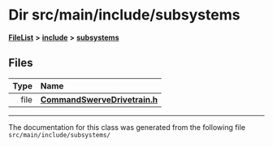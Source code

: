 

# Dir src/main/include/subsystems



[**FileList**](files.md) **>** [**include**](dir_df3bee86fdbfb464c3a94507855b0bdc.md) **>** [**subsystems**](dir_5b31952f813df36dabbaa31d5b8f92e5.md)












## Files

| Type | Name |
| ---: | :--- |
| file | [**CommandSwerveDrivetrain.h**](CommandSwerveDrivetrain_8h.md) <br> |



























































------------------------------
The documentation for this class was generated from the following file `src/main/include/subsystems/`

